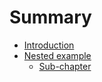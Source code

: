 # Summary

- [Introduction](./introduction.md)
- [Nested example](nested/README.md)
    - [Sub-chapter](nested/sub-chapter.md)
